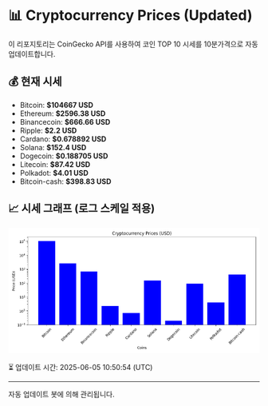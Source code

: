 
# 📊 Cryptocurrency Prices (Updated)

이 리포지토리는 CoinGecko API를 사용하여 코인 TOP 10 시세를 10분가격으로 자동 업데이트합니다.

## 💰 현재 시세
- Bitcoin: **$104667 USD**
- Ethereum: **$2596.38 USD**
- Binancecoin: **$666.66 USD**
- Ripple: **$2.2 USD**
- Cardano: **$0.678892 USD**
- Solana: **$152.4 USD**
- Dogecoin: **$0.188705 USD**
- Litecoin: **$87.42 USD**
- Polkadot: **$4.01 USD**
- Bitcoin-cash: **$398.83 USD**

## 📈 시세 그래프 (로그 스케일 적용)
![Crypto Prices](crypto_prices.png)

⏳ 업데이트 시간: 2025-06-05 10:50:54 (UTC)

---
자동 업데이트 봇에 의해 관리됩니다.

